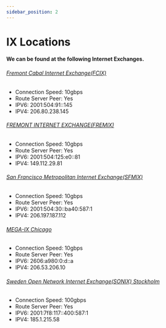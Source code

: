 ```yaml
---
sidebar_position: 2
---
```


# IX Locations

#### We can be found at the following Internet Exchanges.

###### [Fremont Cabal Internet Exchange(FCIX)](https://fcix.net)
* Connection Speed: 10gbps
* Route Server Peer: Yes
* IPV6: 2001:504:91::145
* IPV4: 206.80.238.145

###### [FREMONT INTERNET EXCHANGE(FREMIX)](https://fremix.exchange/)
* Connection Speed: 10gbps
* Route Server Peer: Yes
* IPV6: 2001:504:125:e0::81
* IPV4: 149.112.29.81

###### [San Francisco Metropolitan Internet Exchange(SFMIX)](https://sfmix.org)
* Connection Speed: 10gbps
* Route Server Peer: Yes
* IPV6: 2001:504:30::ba40:587:1
* IPV4: 206.197.187.112

###### [MEGA-IX Chicago](https://www.megaport.com/solutions/mega-ix/)
* Connection Speed: 10gbps
* Route Server Peer: Yes
* IPV6: 2606:a980:0:d::a
* IPV4: 206.53.206.10




###### [Sweden Open Network Internet Exchange(SONIX) Stockholm](https://sonix.network/)
* Connection Speed: 100gbps
* Route Server Peer: Yes
* IPV6: 2001:7f8:117::400:587:1
* IPV4: 185.1.215.58